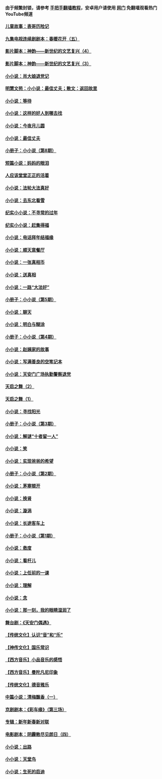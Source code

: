 #### 由于频繁封锁，请参考 [手把手翻墙教程](https://github.com/gfw-breaker/guides/wiki/)，安卓用户请使用 [网门](https://github.com/gfw-breaker/nogfw/blob/master/dl.md?t=06151700) 免翻墙观看热门YouTube频道 

#### [儿童故事：表哥历险记](../pages/328/383535.md?t=06151700) 

#### [九集电视连续剧剧本：春暖花开（五）](../pages/328/275919.md?t=06151700) 

#### [影片脚本：神韵——新世纪的文艺复兴（4）](../pages/328/266089.md?t=06151700) 

#### [影片脚本：神韵——新世纪的文艺复兴（3）](../pages/328/266087.md?t=06151700) 

#### [小小说：肖大娘退党记](../pages/328/239807.md?t=06151700) 

#### [明慧文苑：小小说：最佳丈夫；散文：返回故里](../pages/328/3439.md?t=06151700) 

#### [小小说：等待](../pages/328/223927.md?t=06151700) 

#### [小小说：这样的好人到哪去找](../pages/328/209396.md?t=06151700) 

#### [小小说：今夜月儿圆](../pages/328/193588.md?t=06151700) 

#### [小小说：最佳丈夫](../pages/328/190938.md?t=06151700) 

#### [小册子：小小说（第8期）](../pages/328/188202.md?t=06151700) 

#### [短篇小说：妈妈的眼泪](../pages/328/187712.md?t=06151700) 

#### [人应该堂堂正正的活着](../pages/328/182430.md?t=06151700) 

#### [小小说：法轮大法真好](../pages/328/174669.md?t=06151700) 

#### [小小说：去东北看雪](../pages/328/173882.md?t=06151700) 

#### [纪实小小说：不寻常的过年](../pages/328/173187.md?t=06151700) 

#### [纪实小小说：赶集得福](../pages/328/172652.md?t=06151700) 

#### [小小说：电话拜年结福缘](../pages/328/172533.md?t=06151700) 

#### [小小说：顺天意餐厅](../pages/328/170182.md?t=06151700) 

#### [小小说：一张真相币](../pages/328/169410.md?t=06151700) 

#### [小小说：送真相](../pages/328/166713.md?t=06151700) 

#### [小小说：一路“大法好”](../pages/328/162016.md?t=06151700) 

#### [小册子：小小说（第5期）](../pages/328/161131.md?t=06151700) 

#### [小小说：聊天](../pages/328/159640.md?t=06151700) 

#### [小小说：明白与糊涂](../pages/328/158101.md?t=06151700) 

#### [小册子：小小说（第4期）](../pages/328/158006.md?t=06151700) 

#### [小小说：赵姨家的故事](../pages/328/157843.md?t=06151700) 

#### [小小说：写满善良的空笔记本](../pages/328/157382.md?t=06151700) 

#### [小小说：天安门广场执勤警察退党](../pages/328/156982.md?t=06151700) 

#### [天启之舞（2）](../pages/328/153440.md?t=06151700) 

#### [天启之舞（1）](../pages/328/153439.md?t=06151700) 

#### [小小说：寻找阳光](../pages/328/153065.md?t=06151700) 

#### [小册子：小小说（第3期）](../pages/328/151715.md?t=06151700) 

#### [小小说：解谜“十者留一人”](../pages/328/148967.md?t=06151700) 

#### [小小说：笑](../pages/328/148905.md?t=06151700) 

#### [小小说：实现爸爸的希望](../pages/328/148096.md?t=06151700) 

#### [小册子：小小说（第2期）](../pages/328/147214.md?t=06151700) 

#### [小小说：茅塞顿开](../pages/328/147030.md?t=06151700) 

#### [小小说：换肾](../pages/328/146770.md?t=06151700) 

#### [小小说：漩涡](../pages/328/146683.md?t=06151700) 

#### [小小说：长途客车上](../pages/328/145076.md?t=06151700) 

#### [小册子：小小说（第1期）](../pages/328/143963.md?t=06151700) 

#### [小小说：救度](../pages/328/143927.md?t=06151700) 

#### [小小说：看杆儿](../pages/328/142137.md?t=06151700) 

#### [小小说：上任前的一课](../pages/328/140808.md?t=06151700) 

#### [小小说：理解](../pages/328/140476.md?t=06151700) 

#### [小小说：念](../pages/328/139513.md?t=06151700) 

#### [小小说：那一刻，我的眼睛湿润了](../pages/328/138476.md?t=06151700) 

#### [舞台剧：《天安门偶遇》](../pages/328/117155.md?t=06151700) 

#### [【传统文化】认识“音”和“乐”](../pages/328/108667.md?t=06151700) 

#### [【神传文化】国乐常识](../pages/328/104225.md?t=06151700) 

#### [【西方音乐】小品音乐的感悟](../pages/328/102924.md?t=06151700) 

#### [【西方音乐】曼陀凡尼印象](../pages/328/102922.md?t=06151700) 

#### [【传统文化】德音雅乐](../pages/328/102923.md?t=06151700) 

#### [中篇小说：清梅飘香（一）](../pages/328/101058.md?t=06151700) 

#### [京剧剧本：《彩车缘》（第三场）](../pages/328/96434.md?t=06151700) 

#### [专辑：新年新春新对联](../pages/328/94991.md?t=06151700) 

#### [电影剧本：阴霾散尽见朗日（四）](../pages/328/87081.md?t=06151700) 

#### [小小说：出路](../pages/328/84848.md?t=06151700) 

#### [小小说：天堂鸟](../pages/328/83084.md?t=06151700) 

#### [小小说：生死的启迪](../pages/328/70977.md?t=06151700) 

